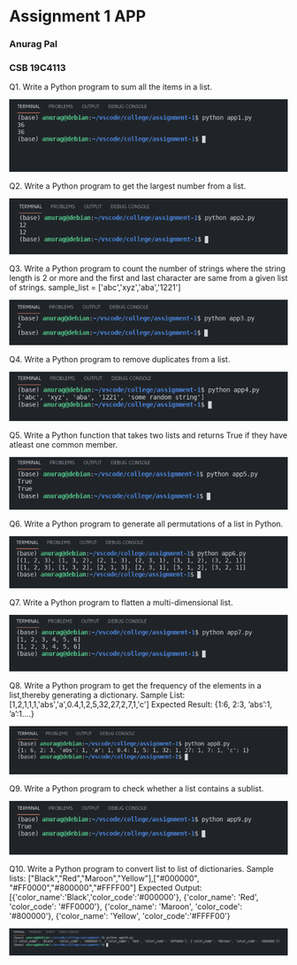 # Assignment 1 APP

### Anurag Pal

### CSB 19C4113

Q1. Write a Python program to sum all the items in a list.

![app1-image](./ss/app1.png)

Q2. Write a Python program to get the largest number from a list.

![app2-image](./ss/app2.png)

Q3.
Write a Python program to count the number of strings where
the string length is 2 or more and the first and last character are
same from a given list of strings.
sample_list = ['abc','xyz','aba','1221']

![app3-image](./ss/app3.png)

Q4. Write a Python program to remove duplicates from a list.

![app4-image](./ss/app4.png)

Q5. Write a Python function that takes two lists and returns True if
they have atleast one common member.

![app5-image](./ss/app5.png)

Q6. Write a Python program to generate all permutations of a list in
Python.

![app6-image](./ss/app6.png)

Q7. Write a Python program to flatten a multi-dimensional list.

![app7-image](./ss/app7.png)

Q8. Write a Python program to get the frequency of the elements in a
list,thereby generating a dictionary.
Sample List: [1,2,1,1,1,'abs','a',0.4,1,2,5,32,27,2,7,1,'c']
Expected Result: {1:6, 2:3, ’abs’:1, ’a’:1....}

![app8-image](./ss/app8.png)

Q9. Write a Python program to check whether a list contains a sublist.

![app9-image](./ss/app9.png)

Q10. Write a Python program to convert list to list of dictionaries.
Sample lists: ["Black","Red","Maroon","Yellow"],["#000000", "#FF0000","#800000","#FFFF00"]
Expected Output: [{'color_name':'Black','color_code':'#000000'},
{'color_name': 'Red', 'color_code': '#FF0000'}, {'color_name':
'Maroon', 'color_code': '#800000'}, {'color_name': 'Yellow',
'color_code':'#FFFF00'}

![app10-image](./ss/app10.png)
